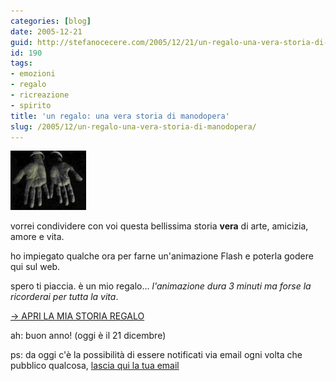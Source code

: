 ```yaml
---
categories: [blog]
date: 2005-12-21
guid: http://stefanocecere.com/2005/12/21/un-regalo-una-vera-storia-di-manodopera/
id: 190
tags:
- emozioni
- regalo
- ricreazione
- spirito
title: 'un regalo: una vera storia di manodopera'
slug: /2005/12/un-regalo-una-vera-storia-di-manodopera/
---
```


![](../../../assets/img/post/2005/manine.jpg)

vorrei condividere con voi questa bellissima storia **vera** di arte, amicizia, amore e vita.

ho impiegato qualche ora per farne un'animazione Flash e poterla godere qui sul web.

spero ti piaccia. è un mio regalo… _l'animazione dura 3 minuti ma forse la ricorderai per tutta la vita_.

 <a href="http://stefanocecere.com/wp-content/mani.html" target="_blank">-> APRI LA MIA STORIA REGALO</a>

ah: buon anno! (oggi è il 21 dicembre)

ps: da oggi c'è la possibilità di essere notificati via email ogni volta che pubblico qualcosa, [lascia qui la tua email](http://stefanocecere.com/subscribe.php)